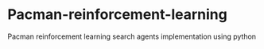 # Pacman-reinforcement-learning
Pacman reinforcement learning search agents implementation using python
